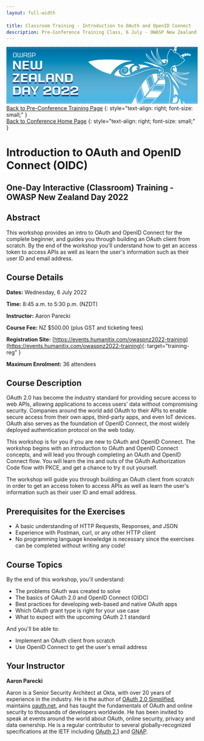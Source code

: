 ```yaml
---
layout: full-width

title: Classroom Training - Introduction to OAuth and OpenID Connect
description: Pre-Conference Training Class, 6 July - OWASP New Zealand Day 2022 
---
```


[![Web Banner](/assets/images/2022_Banner_Graphic.jpg)](/conference/)   
[Back to Pre-Conference Training Page](training.md)
{: style="text-align: right; font-size: small;" }   
[Back to Conference Home Page](index.md)
{: style="text-align: right; font-size: small;" }   

# Introduction to OAuth and OpenID Connect (OIDC)

## One-Day Interactive (Classroom) Training - OWASP New Zealand Day 2022

## Abstract

This workshop provides an intro to OAuth and OpenID Connect for the complete beginner, and guides you through building an OAuth client from scratch. By the end of the workshop you’ll understand how to get an access token to access APIs as well as learn the user's information such as their user ID and email address.

## Course Details 

**Dates:** Wednesday, 6 July 2022

**Time:** 8:45 a.m. to 5:30 p.m. (NZDT)

**Instructor:** Aaron Parecki      

**Course Fee:** NZ $500.00 (plus GST and ticketing fees)

**Registration Site:** [https://events.humanitix.com/owaspnz2022-training](https://events.humanitix.com/owaspnz2022-training){: target="training-reg" }

**Maximum Enrolment:** 36 attendees

## Course Description

OAuth 2.0 has become the industry standard for providing secure access to web APIs, allowing applications to access users' data without compromising security. Companies around the world add OAuth to their APIs to enable secure access from their own apps, third-party apps, and even IoT devices. OAuth also serves as the foundation of OpenID Connect, the most widely deployed authentication protocol on the web today.

This workshop is for you if you are new to OAuth and OpenID Connect. The workshop begins with an introduction to OAuth and OpenID Connect concepts, and will lead you through completing an OAuth and OpenID Connect flow. You will learn the ins and outs of the OAuth Authorization Code flow with PKCE, and get a chance to try it out yourself.

The workshop will guide you through building an OAuth client from scratch in order to get an access token to access APIs as well as learn the user's information such as their user ID and email address.

## Prerequisites for the Exercises

* A basic understanding of HTTP Requests, Responses, and JSON
* Experience with Postman, curl, or any other HTTP client
* No programming language knowledge is necessary since the exercises can be completed without writing any code!

## Course Topics

By the end of this workshop, you'll understand:

* The problems OAuth was created to solve
* The basics of OAuth 2.0 and OpenID Connect (OIDC)
* Best practices for developing web-based and native OAuth apps
* Which OAuth grant type is right for your use case
* What to expect with the upcoming OAuth 2.1 standard

And you'll be able to: 

* Implement an OAuth client from scratch
* Use OpenID Connect to get the user's email address

## Your Instructor

**Aaron Parecki**

Aaron is a Senior Security Architect at Okta, with over 20 years of experience in the industry. 
He is the author of [OAuth 2.0 Simplified](https://oauth2simplified.com/), maintains 
[oauth.net](https://oauth.net/), and has taught the fundamentals of OAuth and online security 
to thousands of developers worldwide. He has been invited to speak at 
events around the world about OAuth, online security, privacy and data ownership. He is a regular 
contributor to several globally-recognized specifications at the IETF including 
[OAuth 2.1](https://oauth.net/2.1/) and [GNAP](https://oauth.net/gnap).
